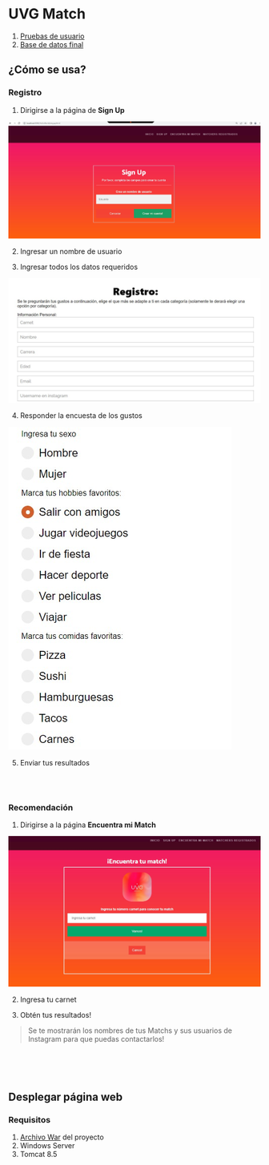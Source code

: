 # UVG Match

1. [Pruebas de usuario](https://github.com/markalbrand56/AED-Proyecto-2/tree/main/img/Pruebas%20de%20usuario)
2. [Base de datos final](https://github.com/markalbrand56/AED-Proyecto-2/blob/main/UVG%20MATCH.csv)


## ¿Cómo se usa?

### Registro

1. Dirigirse a la página de **Sign Up**

![Sign Up](https://github.com/markalbrand56/AED-Proyecto-2/blob/build/img/Captura%20de%20pantalla%202022-06-02%20112915.jpg)

2. Ingresar un nombre de usuario

3. Ingresar todos los datos requeridos

![Encuesta](https://github.com/markalbrand56/AED-Proyecto-2/blob/build/img/Captura%20de%20pantalla%202022-06-02%20113435.jpg)

4. Responder la encuesta de los gustos

![Gustos](https://github.com/markalbrand56/AED-Proyecto-2/blob/build/img/Captura%20de%20pantalla%202022-06-02%20113736.jpg)

5. Enviar tus resultados

</br>
</br>

### Recomendación

1. Dirigirse a la página **Encuentra mi Match**

![Match](https://github.com/markalbrand56/AED-Proyecto-2/blob/build/img/Captura%20de%20pantalla%202022-06-02%20114429.jpg)

2. Ingresa tu carnet

3. Obtén tus resultados!


> Se te mostrarán los nombres de tus Matchs y sus usuarios de Instagram para que puedas contactarlos!

</br>
</br>
</br>

## Desplegar página web

### Requisitos

1. [Archivo War](https://github.com/markalbrand56/AED-Proyecto-2/releases/tag/v1.0.0) del proyecto
2. Windows Server
3. Tomcat 8.5
